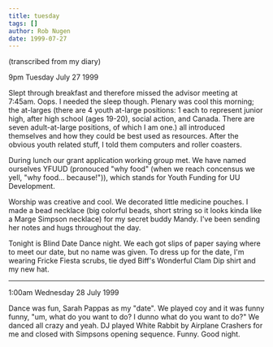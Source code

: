 ```yaml
---
title: tuesday
tags: []
author: Rob Nugen
date: 1999-07-27
---
```


<p class=note>(transcribed from my diary)</p>
<p class=date>9pm Tuesday July 27 1999</p>

<p>Slept through breakfast and therefore missed the advisor meeting at 7:45am.  Oops.  I needed the sleep though.  Plenary was cool this morning; the at-larges (there are 4 youth at-large positions: 1 each to represent junior high, after high school (ages 19-20), social action, and Canada.  There are seven adult-at-large positions, of which I am one.) all introduced themselves and how they could be best used as resources. After the obvious youth related stuff, I told them computers and roller coasters.

<p>During lunch our grant application working group met.  We have named ourselves YFUUD (pronouced "why food" (when we reach concensus we yell, "why food... because!")), which stands for Youth Funding for UU Development.

<p>Worship was creative and cool.  We decorated little medicine pouches.  I made a bead necklace (big colorful beads, short string so it looks kinda like a Marge Simpson necklace) for my secret buddy Mandy. I've been sending her notes and hugs throughout the day.

<p>Tonight is Blind Date Dance night.  We each got slips of paper saying where to meet our date, but no name was given.  To dress up for the date, I'm wearing Fricke Fiesta scrubs, tie dyed Biff's Wonderful Clam Dip shirt and my new hat.

<p><hr>

<p>1:00am Wednesday 28 July 1999

<p>Dance was fun, Sarah Pappas as my "date".  We played coy and it was funny funny, "um, what do you want to do?  I dunno what do you want to do?"  We danced all crazy and yeah.  DJ played White Rabbit by Airplane Crashers for me and closed with Simpsons opening sequence.  Funny.  Good night.
